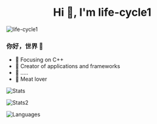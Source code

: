 <h1 align="center">Hi 👋, I'm life-cycle1</h1>
<p> <img src="https://komarev.com/ghpvc/?username=life-cycle1&label=Profile%20views&color=0e75b6&style=flat" alt="life-cycle1" /> </p>

### 你好，世界 👋

- :orange_book: Focusing on C++
- :hammer: Creator of applications and frameworks
- :ram: .....
- :meat_on_bone: Meat lover

<p> <img alt="Stats" src="https://github-readme-stats.vercel.app/api?username=life-cycle1&count_private=true&show_icons=true&show_icons=true&theme=dracula" /> </p>
<p> <img alt="Stats2" src="https://github-readme-streak-stats.herokuapp.com/?user=life-cycle1&theme=dracula" /> </p>
<p> <img alt="Languages" src="https://github-readme-stats.vercel.app/api/top-langs/?username=life-cycle1&layout=compact&langs_count=10&show_icons=true&theme=dracula" /> </p>
